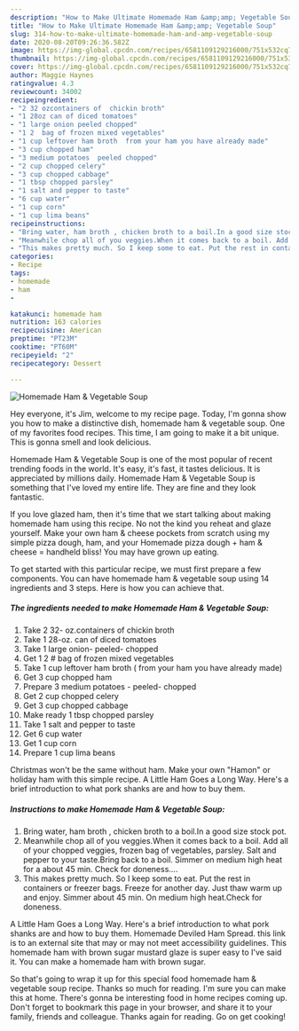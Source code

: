 ```yaml
---
description: "How to Make Ultimate Homemade Ham &amp;amp; Vegetable Soup"
title: "How to Make Ultimate Homemade Ham &amp;amp; Vegetable Soup"
slug: 314-how-to-make-ultimate-homemade-ham-and-amp-vegetable-soup
date: 2020-08-20T09:26:36.582Z
image: https://img-global.cpcdn.com/recipes/6581109129216000/751x532cq70/homemade-ham-vegetable-soup-recipe-main-photo.jpg
thumbnail: https://img-global.cpcdn.com/recipes/6581109129216000/751x532cq70/homemade-ham-vegetable-soup-recipe-main-photo.jpg
cover: https://img-global.cpcdn.com/recipes/6581109129216000/751x532cq70/homemade-ham-vegetable-soup-recipe-main-photo.jpg
author: Maggie Haynes
ratingvalue: 4.3
reviewcount: 34002
recipeingredient:
- "2 32 ozcontainers of  chickin broth"
- "1 28oz can of diced tomatoes"
- "1 large onion peeled chopped"
- "1 2  bag of frozen mixed vegetables"
- "1 cup leftover ham broth  from your ham you have already made"
- "3 cup chopped ham"
- "3 medium potatoes  peeled chopped"
- "2 cup chopped celery"
- "3 cup chopped cabbage"
- "1 tbsp chopped parsley"
- "1 salt and pepper to taste"
- "6 cup water"
- "1 cup corn"
- "1 cup lima beans"
recipeinstructions:
- "Bring water, ham broth , chicken broth to a boil.In a good size stock pot."
- "Meanwhile chop all of you veggies.When it comes back to a boil. Add all of your chopped veggies, frozen bag of vegetables, parsley. Salt and pepper to your taste.Bring back to a boil. Simmer on medium high heat for a about 45 min. Check for doneness...."
- "This makes pretty much. So I keep some to eat. Put the rest in containers or freezer bags. Freeze for another day. Just thaw warm up and enjoy. Simmer about 45 min. On medium high heat.Check for doneness."
categories:
- Recipe
tags:
- homemade
- ham
- 

katakunci: homemade ham  
nutrition: 163 calories
recipecuisine: American
preptime: "PT23M"
cooktime: "PT60M"
recipeyield: "2"
recipecategory: Dessert

---
```



![Homemade Ham &amp; Vegetable Soup](https://img-global.cpcdn.com/recipes/6581109129216000/751x532cq70/homemade-ham-vegetable-soup-recipe-main-photo.jpg)

Hey everyone, it's Jim, welcome to my recipe page. Today, I'm gonna show you how to make a distinctive dish, homemade ham &amp; vegetable soup. One of my favorites food recipes. This time, I am going to make it a bit unique. This is gonna smell and look delicious.

Homemade Ham &amp; Vegetable Soup is one of the most popular of recent trending foods in the world. It's easy, it's fast, it tastes delicious. It is appreciated by millions daily. Homemade Ham &amp; Vegetable Soup is something that I've loved my entire life. They are fine and they look fantastic.

If you love glazed ham, then it&#39;s time that we start talking about making homemade ham using this recipe. No not the kind you reheat and glaze yourself. Make your own ham &amp; cheese pockets from scratch using my simple pizza dough, ham, and your Homemade pizza dough + ham &amp; cheese = handheld bliss! You may have grown up eating.


To get started with this particular recipe, we must first prepare a few components. You can have homemade ham &amp; vegetable soup using 14 ingredients and 3 steps. Here is how you can achieve that.

<!--inarticleads1-->

##### The ingredients needed to make Homemade Ham &amp; Vegetable Soup:

1. Take 2 32- oz.containers of  chickin broth
1. Take 1 28-oz. can of diced tomatoes
1. Take 1 large onion- peeled- chopped
1. Get 1 2 # bag of frozen mixed vegetables
1. Take 1 cup leftover ham broth ( from your ham you have already made)
1. Get 3 cup chopped ham
1. Prepare 3 medium potatoes - peeled- chopped
1. Get 2 cup chopped celery
1. Get 3 cup chopped cabbage
1. Make ready 1 tbsp chopped parsley
1. Take 1 salt and pepper to taste
1. Get 6 cup water
1. Get 1 cup corn
1. Prepare 1 cup lima beans


Christmas won&#39;t be the same without ham. Make your own &#34;Hamon&#34; or holiday ham with this simple recipe. A Little Ham Goes a Long Way. Here&#39;s a brief introduction to what pork shanks are and how to buy them. 

<!--inarticleads2-->

##### Instructions to make Homemade Ham &amp; Vegetable Soup:

1. Bring water, ham broth , chicken broth to a boil.In a good size stock pot.
1. Meanwhile chop all of you veggies.When it comes back to a boil. Add all of your chopped veggies, frozen bag of vegetables, parsley. Salt and pepper to your taste.Bring back to a boil. Simmer on medium high heat for a about 45 min. Check for doneness....
1. This makes pretty much. So I keep some to eat. Put the rest in containers or freezer bags. Freeze for another day. Just thaw warm up and enjoy. Simmer about 45 min. On medium high heat.Check for doneness.


A Little Ham Goes a Long Way. Here&#39;s a brief introduction to what pork shanks are and how to buy them. Homemade Deviled Ham Spread. this link is to an external site that may or may not meet accessibility guidelines. This homemade ham with brown sugar mustard glaze is super easy to I&#39;ve said it. You can make a homemade ham with brown sugar. 

So that's going to wrap it up for this special food homemade ham &amp; vegetable soup recipe. Thanks so much for reading. I'm sure you can make this at home. There's gonna be interesting food in home recipes coming up. Don't forget to bookmark this page in your browser, and share it to your family, friends and colleague. Thanks again for reading. Go on get cooking!
